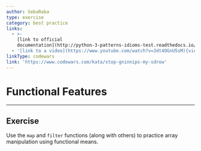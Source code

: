 ```yaml
---
author: SebaRaba
type: exercise
category: best practice
links:
  - >-
    [link to official
    documentation](http://python-3-patterns-idioms-test.readthedocs.io/en/latest/Comprehensions.html){website}
  - '[link to a video](https://www.youtube.com/watch?v=3dt4OGnU5sM){video}'
linkType: codewars
link: 'https://www.codewars.com/kata/stop-gninnips-my-sdrow'
---
```


# Functional Features


---

## Exercise

Use the `map` and `filter` functions (along with others) to practice array manipulation using functional means.
